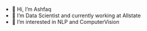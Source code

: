 - 👋 Hi, I’m Ashfaq
- 👀 I’m Data Scientist and currently working at Allstate
- 🌱 I’m interested in NLP and ComputerVision

<!---
ashfaq-h/ashfaq-h is a ✨ special ✨ repository because its `README.md` (this file) appears on your GitHub profile.
You can click the Preview link to take a look at your changes.
--->
